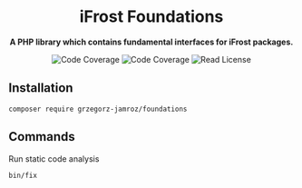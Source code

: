 <h1 align="center">iFrost Foundations</h1>

<p align="center">
    <strong>A PHP library which contains fundamental interfaces for iFrost packages.</strong>
</p>

<p align="center">
    <img src="https://img.shields.io/badge/php->=8.0-blue?colorB=%238892BF" alt="Code Coverage">  
    <img src="https://img.shields.io/badge/release-v0.0.3-blue" alt="Code Coverage">   
    <img src="https://img.shields.io/badge/license-MIT-blue?style=flat-square&colorB=darkcyan" alt="Read License">
</p>

## Installation

```
composer require grzegorz-jamroz/foundations
```

## Commands

Run static code analysis

```
bin/fix
```

